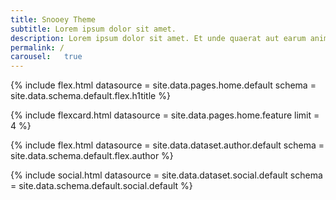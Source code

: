 ```yaml
---
title: Snooey Theme
subtitle: Lorem ipsum dolor sit amet.
description: Lorem ipsum dolor sit amet. Et unde quaerat aut earum animi aut explicabo saepe qui quibusdam accusamus ut velit asperiores vel natus temporibus. Qui sapiente saepe qui totam saepe est suscipit quia vel error provident cum omnis eius aut galisum rem nulla dolor? Qui internos voluptas est nulla odit est temporibus expedita eos quidem cumque. Ea voluptates eligendi quo rerum libero et molestiae harum vel fugit magni et cupiditate optio At quia consequuntur ut exercitationem laboriosam. Cum blanditiis voluptatibus At amet sunt At quia deleniti id quibusdam neque ut odio placeat.
permalink: /
carousel:   true
---
```

<!--v1.2.121 pages/home/home.md-->

<!-- title -->
{% include flex.html datasource = site.data.pages.home.default
                     schema = site.data.schema.default.flex.h1title %}
<!-- feature -->
{% include flexcard.html datasource = site.data.pages.home.feature limit = 4 %}

<!-- author -->
{% include flex.html datasource = site.data.dataset.author.default schema = site.data.schema.default.flex.author %}

<!-- social -->
{% include social.html datasource = site.data.dataset.social.default schema = site.data.schema.default.social.default %}

